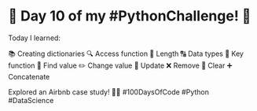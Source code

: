 # 🌟 Day 10 of my #PythonChallenge! 🐍 

 Today I learned:

📚 Creating dictionaries
🔍 Access function
📏 Length
🔠 Data types
🔑 Key function
🔎 Find value
✏️ Change value
🔄 Update
❌ Remove
🧹 Clear
➕ Concatenate

Explored an Airbnb case study! 🏡✨ #100DaysOfCode #Python #DataScience
